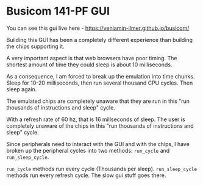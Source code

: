 # Busicom 141-PF GUI

You can see this gui live here - https://veniamin-ilmer.github.io/busicom/

Building this GUI has been a completely different experience than building the chips supporting it.

A very important aspect is that web browsers have poor timing. The shortest amount of time they could sleep is about 10 milliseconds.

As a consequence, I am forced to break up the emulation into time chunks. Sleep for 10-20 milliseconds, then run several thousand CPU cycles. Then sleep again.

The emulated chips are completely unaware that they are run in this "run thousands of instructions and sleep" cycle.

With a refresh rate of 60 hz, that is 16 millseconds of sleep. The user is completely unaware of the chips in this "run thousands of instructions and sleep" cycle.

Since peripherals need to interact with the GUI and with the chips, I have broken up the peripheral cycles into two methods: `run_cycle` and `run_sleep_cycle`.

`run_cycle` methods run every cycle (Thousands per sleep). `run_sleep_cycle` methods run every refresh cycle. The slow gui stuff goes there.
